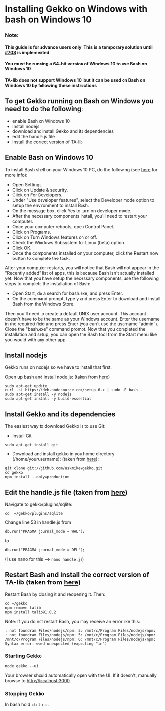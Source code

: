 # Installing Gekko on Windows with bash on Windows 10

### Note: 
#### This guide is for advance users only! This is a temporary solution until [#708](https://github.com/askmike/gekko/issues/708) is implemented
#### You must be running a 64-bit version of Windows 10 to use Bash on Windows 10
#### TA-lib does not support Windows 10, but it can be used on Bash on Windows 10 by following these instructions 


## To get Gekko running on Bash on Windows you need to do the following:

- enable Bash on Windows 10
- install nodejs
- download and install Gekko and its dependencies
- edit the handle.js file
- install the correct version of TA-lib

## Enable Bash on Windows 10

To install Bash shell on your Windows 10 PC, do the following (see [here](https://www.windowscentral.com/how-install-bash-shell-command-line-windows-10) for more info):

- Open Settings. 
- Click on Update & security. 
- Click on For Developers.
- Under "Use developer features", select the Developer mode option to setup the environment to install Bash.
- On the message box, click Yes to turn on developer mode.
- After the necessary components install, you'll need to restart your computer. 
- Once your computer reboots, open Control Panel. 
- Click on Programs.
- Click on Turn Windows features on or off.
- Check the Windows Subsystem for Linux (beta) option.
- Click OK.
- Once the components installed on your computer, click the Restart now button to complete the task.

After your computer restarts, you will notice that Bash will not appear in the "Recently added" list of apps, this is because Bash isn't actually installed yet. Now that you have setup the necessary components, use the following steps to complete the installation of Bash:

- Open Start, do a search for bash.exe, and press Enter.
- On the command prompt, type y and press Enter to download and install Bash from the Windows Store.

Then you'll need to create a default UNIX user account. This account doesn't have to be the same as your Windows account. Enter the username in the required field and press Enter (you can't use the username "admin"). Close the "bash.exe" command prompt.
Now that you completed the installation and setup, you can open the Bash tool from the Start menu like you would with any other app.

## Install nodejs

Gekko runs on nodejs so we have to install that first. 

Open up bash and install node.js: (taken from [here](https://nodejs.org/en/download/package-manager/#debian-and-ubuntu-based-linux-distributions))

```
sudo apt-get update
curl -sL https://deb.nodesource.com/setup_6.x | sudo -E bash -
sudo apt-get install -y nodejs
sudo apt-get install -y build-essential
```

## Install Gekko and its dependencies

The easiest way to download Gekko is to use Git: 

- Install Git

`sudo apt-get install git`

- Download and install gekko in you home directory (/home/yourusername): (taken from [here](https://gekko.wizb.it/docs/installation/installing_gekko.html)):

```
git clone git://github.com/askmike/gekko.git
cd gekko
npm install --only=production
```

## Edit the handle.js file (taken from [here](https://github.com/askmike/gekko/issues/708#issuecomment-296329300))

Navigate to gekko/plugins/sqlite:

`cd  ~/gekko/plugins/sqlite`

Change line 53 in handle.js from 

`db.run("PRAGMA journal_mode = WAL"); `

to 

`db.run("PRAGMA journal_mode = DEL"); `

(I use nano for this --> `nano handle.js`)


## Restart Bash and install the correct version of TA-lib (taken from [here](https://github.com/askmike/gekko/issues/908#issuecomment-319657408))

Restart Bash by closing it and reopening it. Then:

```
cd ~/gekko
npm remove talib
npm install talib@1.0.2
```

Note: If you do not restart Bash, you may receive an error like this:

```
: not foundram Files/nodejs/npm: 3: /mnt/c/Program Files/nodejs/npm:
: not foundram Files/nodejs/npm: 5: /mnt/c/Program Files/nodejs/npm:
/mnt/c/Program Files/nodejs/npm: 6: /mnt/c/Program Files/nodejs/npm: Syntax error: word unexpected (expecting "in")
```


### Starting Gekko

`node gekko --ui`

Your browser should automatically open with the UI. If it doesn't, manually browse to [http://localhost:3000](http://localhost:3000).
    
### Stopping Gekko

In bash hold `ctrl` + `c`.
